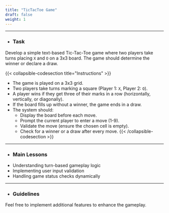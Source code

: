 ```yaml
---
title: "TicTacToe Game"
draft: false
weight: 1
---
```


---

- ### Task

Develop a simple text-based Tic-Tac-Toe game where two players take turns placing `X` and `O` on a 3x3 board. The game should determine the winner or declare a draw.

{{< collapsible-codesection title="Instructions" >}}

<div class="instruction-section-space"></div>

- The game is played on a 3x3 grid.
- Two players take turns marking a square (Player 1: `X`, Player 2: `O`).
- A player wins if they get three of their marks in a row (horizontally, vertically, or diagonally).
- If the board fills up without a winner, the game ends in a draw.
- The system should: 
    - Display the board before each move. 
    - Prompt the current player to enter a move (1-9). 
    - Validate the move (ensure the chosen cell is empty). 
    - Check for a winner or a draw after every move.
{{< /collapsible-codesection >}}

---

- ### Main Lessons

<ul class="dash-ul">
    <li>Understanding turn-based gameplay logic</li>
    <li>Implementing user input validation</li>
    <li>Handling game status checks dynamically</li>
</ul>

---

- ### Guidelines

Feel free to implement additional features to enhance the gameplay.
